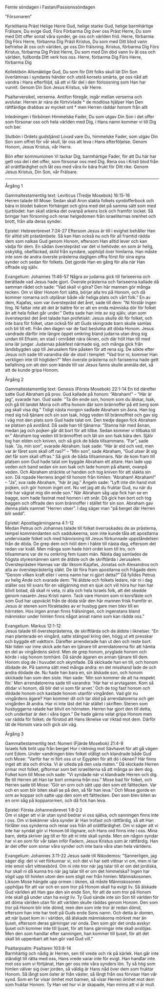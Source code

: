 ﻿Femte söndagen i Fastan/Passionssöndagen




”Försonaren”




Kyrielitania
Präst        Helige Herre Gud, helige starke Gud, helige barmhärtige Frälsare, Du evige Gud,
Förs        Förbarma Dig över oss
Präst        Herre, Du som med Ditt offer sonat våra synder, ge oss och världen frid. Herre, förbarma Dig
Förs        Herre, förbarma Dig
Präst        Kristus, Du som med Ditt blod vann befrielse åt oss och världen, ge oss Din frälsning. Kristus, förbarma Dig
Förs        Kristus, förbarma Dig
Präst        Herre, Du som med Din död vann liv åt oss och världen, fullborda Ditt verk hos oss. Herre, förbarma Dig
Förs        Herre, förbarma Dig




Kollektbön
Allsmäktige Gud, Du som för Ditt folks skull lät Din Son överlämnas i syndares händer och utstå korsets smärta,
ge oss nåd att vandra i Hans efterföljd,
så att vi får del i den förlossning som Han har vunnit.
Genom Din Son Jesus Kristus, vår Herre.




Psaltarversikel, verserna. Antifon föregår, ingår mellan verserna och avslutar.
Herren är nära de förtvivlade * de modlösa hjälper Han
Den rättfärdige drabbas av mycket ont * men Herren räddar honom från allt




Inledningen i förbönen
Himmelske Fader, Du som utgav Din Son i det offer som försonar oss och hela världen med Dig, i Hans namn kommer vi till Dig och ber.




Slutbön i Ordets gudstjänst
Lovad vare Du, himmelske Fader, som utgav Din Son som offret för vår skull, lär oss att leva i Hans efterföljelse.
Genom Honom, Jesus Kristus, vår Herre.




Bön efter kommunionen
Vi tackar Dig, barmhärtige Fader,
för att Du här har gett oss del i det offer, som försonar oss med Dig.
Rena oss i Kristi blod från all orättfärdighet 
och låt oss med våra liv bära frukt för Ditt rike.
Genom Jesus Kristus, Din Son, vår Frälsare.
________________
Årgång 1




Gammaltestamentlig text: Leviticus (Tredje Mosebok) 16:15-16  
Herren talade till Mose: Sedan skall Aron slakta folkets syndofferbock och bära in blodet bakom förhänget och göra med det på samma sätt som med tjurblodet: han skall stänka det ovanpå arkens lock och framför locket. 
Så bringar han försoning och renar helgedomen från israeliternas orenhet och brott, från alla deras synder. 




Epistel: Hebreerbrevet 7:24-27
Eftersom Jesus är till i evighet behåller Han för alltid sitt prästämbete. Så kan Han också nu och för all framtid rädda dem som nalkas Gud genom Honom, eftersom Han alltid lever och kan vädja för dem. 
En sådan överstepräst var det vi behövde: en som är helig, oskyldig, obefläckad, skild från syndare, upphöjd över himlarna. Han måste inte som de andra överste prästerna dagligen offra först för sina egna synder och sedan för folkets. Det gjorde Han en gång för alla när Han offrade sig själv.




Evangelium: Johannes 11:46-57
Några av judarna gick till fariseerna och berättade vad Jesus hade gjort. Överste prästerna och fariseerna kallade då samman rådet och sade: ”Vad skall vi göra? Den här mannen gör många tecken. Om vi låter Honom fort sätta, börjar alla tro på Honom, och då kommer romarna och utplånar både vår heliga plats och vårt folk.” En av dem, Kajafas, som var överstepräst det året, sade till dem: ”Ni förstår ingen ting. Ni fattar inte att det är bättre för er att en enda människa dör för folket än att hela folket går under.” Detta sade han inte av sig själv, utan som överstepräst det året talade han profetiskt: Jesus skulle dö för folket, och inte bara för folket, utan också för att Guds skingrade barn skulle samlas och bli till ett. Från den dagen var de fast beslutna att döda Honom. 
Jesus vandrade därför inte längre öppet omkring bland judarna utan drog sig undan till Efraim, en stad i området nära öknen, och där höll Han till med sina lär jungar. Judarnas påskfest närmade sig, och många gick från landsbygden upp till Jerusalem före påsken för att rena sig. De sökte efter Jesus och sade till varandra där de stod i templet: ”Vad tror ni, kommer Han verkligen inte till högtiden?” Men överste prästerna och fariseerna hade gett befallning om att den som kände till var Jesus fanns skulle anmäla det, så att de kunde gripa Honom.








Årgång 2




Gammaltestamentlig text: Genesis (Första Mosebok) 22:1-14
En tid därefter satte Gud Abraham på prov. Gud kallade på honom: ”Abraham!” – ”Här är jag”, svarade han. Gud sade: ”Ta din ende son, honom som du älskar, Isak, och gå till landet Moria och offra honom där som brännoffer på ett berg som jag skall visa dig.” 
Tidigt nästa morgon sadlade Abraham sin åsna. Han tog med sig två tjänare och sin son Isak, högg veden till brännoffret och gav sig i väg mot den plats som Gud hade talat om. Den tredje dagen fick Abraham se platsen på avstånd. Då sade han till tjänarna: ”Stanna här med åsnan, medan jag och pojken går dit bort för att tillbe. Sedan kommer vi tillbaka till er.” 
Abraham tog veden till brännoffret och lät sin son Isak bära den. Själv tog han elden och kniven, och så gick de båda tillsammans. ”Far”, sade Isak. ”Ja, min son”, svarade Abraham. Isak sade: ”Här är eld och ved, men var är fåret som skall off ras?” – ”Min son”, sade Abraham, ”Gud utser åt sig det får som skall offras.” Så gick de båda tillsammans. 
När de kom fram till platsen som Gud hade talat om byggde Abraham ett altare. Han lade upp veden och band sedan sin son Isak och lade honom på altaret, ovanpå veden. Och Abraham sträckte ut handen och tog kniven för att slakta sin son. Då ropade Herrens ängel till honom från himlen: ”Abraham! Abraham!” – ”Ja”, sva rade Abraham, ”här är jag.” Ängeln sade: ”Lyft inte din hand mot pojken, och gör honom inget ont. Nu vet jag att du fruktar Gud, nu när du inte har vägrat mig din ende son.” När Abraham såg upp fick han se en bagge, som hade fastnat med hornen i ett snår. Då gick han bort och tog baggen och offrade den som brännoffer i stället för sin son. Abraham gav denna plats namnet ”Herren utser”. I dag säger man ”på berget där Herren blir sedd”.




Epistel: Apostlagärningarna 4:1-12  
Medan Petrus och Johannes talade till folket överraskades de av prästerna, tempel kommendanten och saddukeerna, som inte kunde tåla att apostlarna undervisade folket och med hänvisning till Jesus förkunnade uppståndelsen från de döda. De grep dem och höll dem i häkte till nästa dag, eftersom det redan var kväll. Men många som hade hört ordet kom till tro, och tillsammans var de nu omkring fem tusen män. 
Nästa dag samlades de högsta styresmännen samt de äldste och de skriftlärda i Jerusalem. Översteprästen Hannas var där liksom Kajafas, Jonatas och Alexandros och alla av översteprästerlig släkt. De lät föra fram apostlarna och frågade dem: ”Genom vilken kraft eller i vems namn har ni gjort detta?” Då fylldes Petrus av helig Ande och svarade dem: ”Ni äldste och folkets ledare, när ni i dag ställer oss till svars för en välgärning mot en sjuk och vill höra hur han har blivit botad, då skall ni veta, ni alla och hela Israels folk, att det skedde genom nasarén Jesu Kristi namn. Tack vare Honom som ni korsfäste och som Gud har uppväckt från de döda står den här mannen frisk framför er. Jesus är stenen som föraktades av er husbyg gare men blev till en hörnsten. Hos ingen annan finns frälsningen, och ingenstans bland människor under himlen finns något annat namn som kan rädda oss.” 












Evangelium: Markus 12:1-12  
Jesus talade till översteprästerna, de skriftlärda och de äldste i liknelser. ”En man planterade en vingård, satte stängsel kring den, högg ut ett presskar och byggde ett vakttorn. Därefter arrenderade han ut den och reste bort. När tiden var inne skick ade han en tjänare till arrendatorerna för att hämta en del av vingårdens skörd. Men de grep honom, pryglade honom och körde i väg honom tomhänt. Då sände ägaren en annan tjänare till dem. Honom slog de i huvudet och skymfade. Då skickade han en till, och honom dödade de. På samma sätt med många andra: en del misshand lade de och andra dödade de. Nu hade han bara en, sin älskade son, och honom skickade han som den siste. Han sade: 'Min son kommer de att ha respekt för.' Men arrendatorerna sade till varandra: 'Här har vi arvtagaren. Kom så dödar vi honom, då blir det vi som får arvet.' Och de tog fast honom och dödade honom och kastade honom utanför vingården. Vad gör nu vingårdens ägare? Han kommer dit och tar död på arrendatorerna och ger vingården åt andra. Har ni inte läst det här stället i skriften: Stenen som husbyggarna ratade har blivit en hörnsten. Herren har gjort den till detta, och underbar är den i våra ögon.” 
De hade gärna velat gripa Honom men var rädda för folket; de förstod att Hans liknelse var riktad mot dem. Därför lät de Honom vara och gick sin väg. 








Årgång 3




Gammaltestamentlig text: Numeri (Fjärde Mosebok) 21:4-9  
Israels folk bröt upp från berget Hor i riktning mot Sävhavet för att gå vägen runt Edom. Under vandringen blev folket otåligt och klandrade både Gud och Mose: ”Varför har ni fört oss ut ur Egypten för att dö i öknen? Här finns inget att äta och dricka. Vi är utleda på den usla maten.” 
Då skickade Herren ormar mot folket, giftormar som bet israeliterna så att många av dem dog. Folket kom till Mose och sade: ”Vi syndade när vi klandrade Herren och dig. Be till Herren att Han tar bort ormarna från oss.”
Mose bad för folket, och Herren sade till Mose: ”Gör en orm och sätt upp den som ett fälttecken. Var och en som blir biten skall se på den, så får han leva.” Och Mose gjorde en orm av koppar och satte upp den som ett fälttecken. Den som blev biten av en orm såg på kopparormen, och då fick han leva. 




Epistel: Första Johannesbrevet 1:8-2:2  
Om vi säger att vi är utan synd bedrar vi oss själva, och sanningen finns inte i oss. Om vi bekänner våra synder är Han trofast och rättfärdig, så att Han förlåter oss synderna och renar oss från all orättfärdighet. Om vi säger att vi inte har syndat gör vi Honom till lögnare, och Hans ord finns inte i oss.
Mina barn, detta skriver jag till er för att ni inte skall synda. Men om någon syndar har vi en som för vår talan inför Fadern, Jesus Kristus som är rättfärdig. Han är det offer som sonar våra synder och inte bara våra utan hela världens. 




Evangelium: Johannes 3:11-22 
Jesus sade till Nikodemos: ”Sannerligen, jag säger dig: det vi vet förkunnar vi, och det vi har sett vittnar vi om, men ni tar inte emot vårt vittnesbörd. Om ni inte tror när jag talar till er om det jordiska, hur skall ni då kunna tro när jag talar till er om det himmelska? Ingen har stigit upp till himlen utom den som stigit ner från himlen: Människosonen. Liksom Mose hängde upp ormen i öknen, så måste Människosonen upphöjas för att var och en som tror på Honom skall ha evigt liv. Så älskade Gud världen att Han gav den sin ende Son, för att de som tror på Honom inte skall gå under utan ha evigt liv. Ty Gud sände inte sin Son till världen för att döma världen utan för att världen skulle räddas genom Honom. Den som tror på Honom blir inte dömd, men den som inte tror är redan dömd, eftersom han inte har trott på Guds ende Sons namn. Och detta är domen, att när ljuset kom in i världen, då älskade människorna mörkret mer än ljuset, eftersom deras gärningar var onda. Den som gör det onda avskyr ljuset och kommer inte till ljuset, för att hans gärningar inte skall avslöjas. Men den som handlar efter sanningen, han kommer till ljuset, för att det skall bli uppenbart att han gör vad Gud vill.” 








Psaltarpsalm: Psaltaren 103:8-14  
Barmhärtig och nådig är Herren, sen till vrede och rik på kärlek. 
Han går inte ständigt till rätta med oss, Hans vrede varar inte för evigt. 
Han handlar inte mot oss som vi förtjänat, Han ger oss inte våra synders lön. 
Ty så hög som himlen välver sig över jorden, så väldig är Hans nåd över dem som fruktar Honom. 
Så långt som öster är från väster, så långt från oss förvisar Han vår synd. 
Som en far visar ömhet mot barnen, så visar Herren ömhet mot dem som fruktar Honom. 
Ty Han vet hur vi är skapade, Han minns att vi är mull.